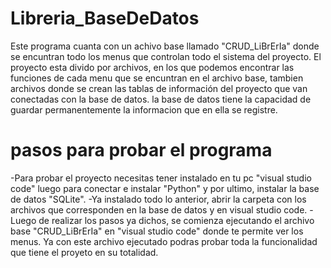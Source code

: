 # Libreria_BaseDeDatos

Este programa cuanta con un achivo base llamado "CRUD_LiBrErIa" donde se encuntran todo los menus que controlan todo el sistema del proyecto.
El proyecto esta divido por archivos, en los que podemos encontrar las funciones de cada menu que se encuntran en el archivo base, tambien archivos
donde se crean las tablas de información del proyecto que van conectadas con la base de datos.
la base de datos tiene la capacidad de guardar permanentemente la informacion que en ella se registre.

# pasos para probar el programa
-Para probar el proyecto necesitas tener instalado en tu pc "visual studio code" luego para conectar e instalar "Python" y por ultimo, instalar la base de datos "SQLite".
-Ya instalado todo lo anterior, abrir la carpeta con los archivos que corresponden en la base de datos y en visual studio code.
-Luego de realizar los pasos ya dichos, se comienza ejecutando el archivo base "CRUD_LiBrErIa" en "visual studio code" donde te permite ver los menus.
Ya con este archivo ejecutado podras probar toda la funcionalidad que tiene el proyeto en su totalidad.
